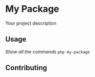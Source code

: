 # My Package

Your project description

## Usage

*Show all the commands*
`php my-package`

## Contributing
